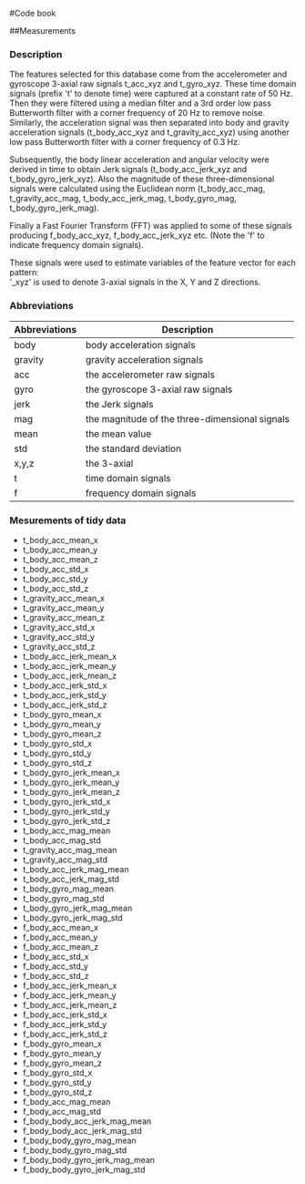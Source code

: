 #Code book

##Measurements

### Description

The features selected for this database come from the accelerometer and gyroscope 3-axial raw signals t_acc_xyz and t_gyro_xyz. These time domain signals (prefix 't' to denote time) were captured at a constant rate of 50 Hz. Then they were filtered using a median filter and a 3rd order low pass Butterworth filter with a corner frequency of 20 Hz to remove noise. Similarly, the acceleration signal was then separated into body and gravity acceleration signals (t_body_acc_xyz and t_gravity_acc_xyz) using another low pass Butterworth filter with a corner frequency of 0.3 Hz. 

Subsequently, the body linear acceleration and angular velocity were derived in time to obtain Jerk signals (t_body_acc_jerk_xyz and t_body_gyro_jerk_xyz). Also the magnitude of these three-dimensional signals were calculated using the Euclidean norm (t_body_acc_mag, t_gravity_acc_mag, t_body_acc_jerk_mag, t_body_gyro_mag, t_body_gyro_jerk_mag). 

Finally a Fast Fourier Transform (FFT) was applied to some of these signals producing f_body_acc_xyz, f_body_acc_jerk_xyz etc. (Note the 'f' to indicate frequency domain signals). 

These signals were used to estimate variables of the feature vector for each pattern:  
'_xyz' is used to denote 3-axial signals in the X, Y and Z directions.

### Abbreviations

Abbreviations | Description
------------- | -----------
body | body acceleration signals
gravity | gravity acceleration signals
acc | the accelerometer raw signals
gyro | the gyroscope 3-axial raw signals
jerk | the Jerk signals
mag | the magnitude of the three-dimensional signals
mean | the mean value
std | the standard deviation
x,y,z | the 3-axial
t | time domain signals
f | frequency domain signals

### Mesurements of tidy data

* t_body_acc_mean_x
* t_body_acc_mean_y
* t_body_acc_mean_z
* t_body_acc_std_x
* t_body_acc_std_y
* t_body_acc_std_z
* t_gravity_acc_mean_x
* t_gravity_acc_mean_y
* t_gravity_acc_mean_z
* t_gravity_acc_std_x
* t_gravity_acc_std_y
* t_gravity_acc_std_z
* t_body_acc_jerk_mean_x
* t_body_acc_jerk_mean_y
* t_body_acc_jerk_mean_z
* t_body_acc_jerk_std_x
* t_body_acc_jerk_std_y
* t_body_acc_jerk_std_z
* t_body_gyro_mean_x
* t_body_gyro_mean_y
* t_body_gyro_mean_z
* t_body_gyro_std_x
* t_body_gyro_std_y
* t_body_gyro_std_z
* t_body_gyro_jerk_mean_x
* t_body_gyro_jerk_mean_y
* t_body_gyro_jerk_mean_z
* t_body_gyro_jerk_std_x
* t_body_gyro_jerk_std_y
* t_body_gyro_jerk_std_z
* t_body_acc_mag_mean
* t_body_acc_mag_std
* t_gravity_acc_mag_mean
* t_gravity_acc_mag_std
* t_body_acc_jerk_mag_mean
* t_body_acc_jerk_mag_std
* t_body_gyro_mag_mean
* t_body_gyro_mag_std
* t_body_gyro_jerk_mag_mean
* t_body_gyro_jerk_mag_std
* f_body_acc_mean_x
* f_body_acc_mean_y
* f_body_acc_mean_z
* f_body_acc_std_x
* f_body_acc_std_y
* f_body_acc_std_z
* f_body_acc_jerk_mean_x
* f_body_acc_jerk_mean_y
* f_body_acc_jerk_mean_z
* f_body_acc_jerk_std_x
* f_body_acc_jerk_std_y
* f_body_acc_jerk_std_z
* f_body_gyro_mean_x
* f_body_gyro_mean_y
* f_body_gyro_mean_z
* f_body_gyro_std_x
* f_body_gyro_std_y
* f_body_gyro_std_z
* f_body_acc_mag_mean
* f_body_acc_mag_std
* f_body_body_acc_jerk_mag_mean
* f_body_body_acc_jerk_mag_std
* f_body_body_gyro_mag_mean
* f_body_body_gyro_mag_std
* f_body_body_gyro_jerk_mag_mean
* f_body_body_gyro_jerk_mag_std